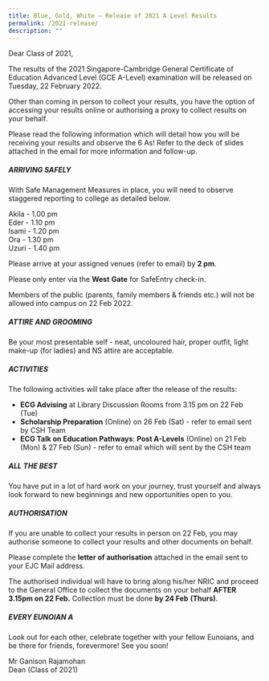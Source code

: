 ```yaml
---
title: Blue, Gold, White – Release of 2021 A Level Results
permalink: /2021-release/
description: ""
---
```

Dear Class of 2021,

The results of the 2021 Singapore-Cambridge General Certificate of Education Advanced Level (GCE A-Level) examination will be released on Tuesday, 22 February 2022.

Other than coming in person to collect your results, you have the option of accessing your results online or authorising a proxy to collect results on your behalf.

Please read the following information which will detail how you will be receiving your results and observe the 6 As! Refer to the deck of slides attached in the email for more information and follow-up.

##### ARRIVING SAFELY

With Safe Management Measures in place, you will need to observe staggered reporting to college as detailed below.

Akila - 1.00 pm   
Eder - 1.10 pm   
Isami - 1.20 pm   
Ora - 1.30 pm   
Uzuri - 1.40 pm

Please arrive at your assigned venues (refer to email) by **2 pm**. 

Please only enter via the **West** **Gate** for SafeEntry check-in.

Members of the public (parents, family members & friends etc.) will not be allowed into campus on 22 Feb 2022.

##### ATTIRE AND GROOMING

Be your most presentable self - neat, uncoloured hair, proper outfit, light make-up (for ladies) and NS attire are acceptable.

##### ACTIVITIES

The following activities will take place after the release of the results:  
*  **ECG Advising** at Library Discussion Rooms from 3.15 pm on 22 Feb (Tue)  
* **Scholarship Preparation** (Online) on 26 Feb (Sat) - refer to email sent by CSH Team  
* **ECG Talk on Education Pathways**: **Post A-Levels** (Online) on 21 Feb (Mon) & 27 Feb (Sun) - refer to email which will sent by the CSH team

##### ALL THE BEST

You have put in a lot of hard work on your journey, trust yourself and always look forward to new beginnings and new opportunities open to you.

##### AUTHORISATION

If you are unable to collect your results in person on 22 Feb, you may authorise someone to collect your results and other documents on behalf.

Please complete the **letter of authorisation** attached in the email sent to your EJC Mail address.

The authorised individual will have to bring along his/her NRIC and proceed to the General Office to collect the documents on your behalf **AFTER 3.15pm on 22 Feb.** Collection must be done **by 24 Feb** **(Thurs)**.

##### EVERY EUNOIAN A

Look out for each other, celebrate together with your fellow Eunoians, and be there for friends, forevermore! See you soon!

Mr Ganison Rajamohan  
Dean (Class of 2021)